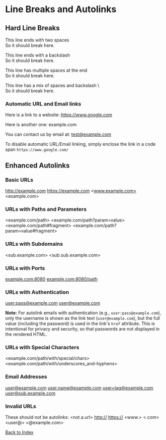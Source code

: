 # Line Breaks and Autolinks

## Hard Line Breaks

This line ends with two spaces  
So it should break here.

This line ends with a backslash\
So it should break here.

This line has multiple spaces at the end     
So it should break here.

This line has a mix of spaces and backslash \  
So it should break here.

### Automatic URL and Email links

Here is a link to a website: https://www.google.com

Here is another one: example.com

You can contact us by email at: test@example.com

To disable automatic URL/Email linking, simply enclose the link in a code span `https://www.google.com/`

## Enhanced Autolinks

### Basic URLs

<http://example.com>
<https://example.com>
<www.example.com>
<example.com>

### URLs with Paths and Parameters

<example.com/path>
<example.com/path?param=value>
<example.com/path#fragment>
<example.com/path?param=value#fragment>

### URLs with Subdomains

<sub.example.com>
<sub.sub.example.com>

### URLs with Ports

<example.com:8080>
<example.com:8080/path>

### URLs with Authentication

<user:pass@example.com>
<user@example.com>

**Note:** For autolink emails with authentication (e.g., `user:pass@example.com`), only the username is shown as the link text (`user@example.com`), but the full value (including the password) is used in the link's `href` attribute. This is intentional for privacy and security, so that passwords are not displayed in the rendered HTML.

### URLs with Special Characters

<example.com/path/with/special/chars>
<example.com/path/with/underscores_and-hyphens>

### Email Addresses

<user@example.com>
<user.name@example.com>
<user+tag@example.com>
<user@sub.example.com>

### Invalid URLs

These should not be autolinks:
<not.a.url>
<http://>
<https://>
<www.>
<.com>
<user@>
<@example.com>

[Back to Index](../index.md) 
